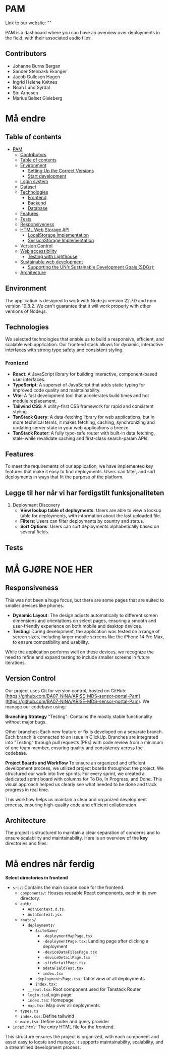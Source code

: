 # PAM

Link to our website: ""

PAM is a dashboard where you can have an overview over deployments in the field, with their associated audio files.

## Contributors

- Johanne Burns Bergan
- Sander Stenbakk Ekanger
- Jacob Gullesen Hagen
- Ingrid Helene Kvitnes
- Noah Lund Syrdal
- Siri Arnesen
- Marius Bølset Gisleberg


# Må endre
## Table of contents
- [PAM](#pam)
  - [Contributors](#contributors)
  - [Table of contents](#table-of-contents)
  - [Environment](#environment)
    - [Setting Up the Correct Versions](#setting-up-the-correct-versions)
    - [Start development](#start-development)
  - [Login system](#login-system)
  - [Dataset](#dataset)
  - [Technologies](#technologies)
    - [Frontend](#frontend)
    - [Backend](#backend)
    - [Database](#database)
  - [Features](#features)
  - [Tests](#tests)
  - [Responsiveness](#responsiveness)
  - [HTML Web Storage API](#html-web-storage-api)
    - [LocalStorage Implementation](#localstorage-implementation)
    - [SessionStorage Implementation](#sessionstorage-implementation)
  - [Version Control](#version-control)
  - [Web accessibility](#web-accessibility)
    - [Testing with Lighthouse](#testing-with-lighthouse)
  - [Sustainable web development](#sustainable-web-development)
    - [Supporting the UN’s Sustainable Development Goals (SDGs):](#supporting-the-uns-sustainable-development-goals-sdgs)
  - [Architecture](#architecture)

## Environment

The application is designed to work with Node.js version 22.7.0 and npm version 10.8.2. We can't guarantee that it will work properly with other versions of Node.js.

## Technologies

We selected technologies that enable us to build a responsive, efficient, and scalable web application. Our frontend stack allows for dynamic, interactive interfaces with strong type safety and consistent styling.

### Frontend
- **React**: A JavaScript library for building interactive, component-based user interfaces.
- **TypeScript**:  A superset of JavaScript that adds static typing for improved code quality and maintainability.
- **Vite**: A fast development tool that accelerates build times and hot module replacement.
- **Tailwind CSS**: A utility-first CSS framework for rapid and consistent styling.
- **TanStack Query**: A data-fetching library for web applications, but in more technical terms, it makes fetching, caching, synchronizing and updating server state in your web applications a breeze.
- **TanStack Router**: A fully type-safe router with built-in data fetching, stale-while revalidate caching and first-class search-param APIs.

## Features

To meet the requirements of our application, we have implemented key features that make it easy to find deployments. Users can filter, and sort deployments in ways that fit the purpose of the platform.

## Legge til her når vi har ferdigstilt funksjonaliteten
1. Deployment Discovery
    - **View lookup table of deployments**: Users are able to view a lookup table for deployments, with information about the last uploaded file.
    - **Filters**: Users can filter deployments by country and status.
    - **Sort Options**: Users can sort deployments alphabetically based on several fields.

## Tests

# MÅ GJØRE NOE HER

## Responsiveness
This was not been a huge focus, but there are some pages that are suited to smaller devices like phones.

- **Dynamic Layout**: The design adjusts automatically to different screen dimensions and orientations on select pages, ensuring a smooth and user-friendly experience on both mobile and desktop devices.
- **Testing**: During development, the application was tested on a range of screen sizes, including larger mobile screens like the iPhone 14 Pro Max, to ensure compatibility and usability.

While the application performs well on these devices, we recognize the need to refine and expand testing to include smaller screens in future iterations.

## Version Control

Our project uses Git for version control, hosted on GitHub: [https://github.com/BA07-NINA/ARISE-MDS-sensor-portal-Pam](https://github.com/BA07-NINA/ARISE-MDS-sensor-portal-Pam). We manage our codebase using:

**Branching Strategy**
"Testing": Contains the mostly stable functionality without major bugs.

Other branches: Each new feature or fix is developed on a separate branch. Each branch is connected to an issue in ClickUp. Branches are integrated into "Testing" through pull requests (PRs) with code review from a minimum of one team member, ensuring quality and consistency across the codebase.

**Project Boards and Workflow**
To ensure an organized and efficient development process, we utilized project boards throughout the project. We structured our work into five sprints. For every sprint, we created a dedicated sprint board with columns for To Do, In Progress, and Done. This visual approach helped us clearly see what needed to be done and track progress in real time.

This workflow helps us maintain a clear and organized development process, ensuring high-quality code and efficient collaboration.

## Architecture
The project is structured to maintain a clear separation of concerns and to ensure scalability and maintainability. Here is an overview of the **key** directories and files:

# Må endres når ferdig

**Select directories in frontend**

- `src/`: Contains the main source code for the frontend.
  - `components/`: Houses reusable React components, each in its own directory.
  - `auth/`
    - `AuthContext.d.ts`
    - `AuthContext.jsx`
  - `routes/`
    - `deployments/`
      - `$siteName/`
        - `-deploymentMapPage.tsx`
        - `-deploymentPage.tsx`: Landing page after clicking a deployment
        - `-deviceDataFilesPage.tsx`
        - `-deviceDetailPage.tsx`
        - `-siteDetailPage.tsx`
        - `$dataFieldTest.tsx`
        - `index.tsx`
      - `-deploymentsPage.tsx`: Table view of all deployments
      - `index.tsx`: 
    - `__root.tsx`: Root component used for Tanstack Router
    - `login.tsx`Login page
    - `index.tsx`: Homepage
    - `map.tsx`: Map over all deployments
  - `types.ts`
  - `index.css`: Define tailwind
  - `main.tsx`: Define router and query provider
- `index.html`: The entry HTML file for the frontend.


This structure ensures the project is organized, with each component and asset easy to locate and manage. It supports maintainability, scalability, and a streamlined development process.